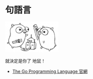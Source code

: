句語言
=======


![句語言吉祥物](/mmrepo/golang_mascot.png)

就決定是你了 地鼠！


* [The Go Programming Language 官網](https://golang.org/)

